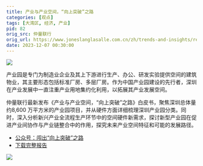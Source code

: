 ```yaml
---
title: 产业与产业空间，“向上突破”之路
categories: [观点]
tags: [大湾区, 经济, 产业]
pid: 82
orig_src: 仲量联行
orig_url: https://www.joneslanglasalle.com.cn/zh/trends-and-insights/research/the-upward-road-for-industrial-park-of-shenzhen
date: 2023-12-07 00:30:00
---
```


![](https://cdn.pinlyu.com/posts/2023/82-banner.webp)

产业园是专门为制造业企业及其上下游进行生产、办公、研发实验提供空间的建筑物业，其主要形态包括标准厂房、多层厂房。作为中国产业园建设的先行者，深圳在产业发展中一直注重产业用地集约化利用，以拓展其产业发展空间。
<!-- more -->

仲量联行最新发布《产业与产业空间，“向上突破”之路》白皮书，聚焦深圳总体量约8,600 万平方米的产业园项目，并从硬件方面详细梳理深圳产业园分类。同时，深入分析新兴产业全流程生产环节中的空间硬件新需求，探讨新型产业园在促进产业间协作与产业链整合中的作用，探究未来产业空间特征和可能的发展路径。

- [公众号：闯出“向上突破”之路](https://mp.weixin.qq.com/s/JnBx4FLZYKI3fmtehdqDRQ)
- [下载完整报告](https://www.joneslanglasalle.com.cn/zh/trends-and-insights/research/the-upward-road-for-industrial-park-of-shenzhen)

![](https://cdn.pinlyu.com/posts/2023/82-report-cover.webp#500x)